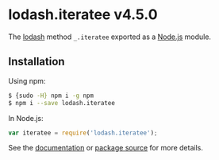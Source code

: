 # lodash.iteratee v4.5.0

The [lodash](https://lodash.com/) method `_.iteratee` exported as a [Node.js](https://nodejs.org/) module.

## Installation

Using npm:
```bash
$ {sudo -H} npm i -g npm
$ npm i --save lodash.iteratee
```

In Node.js:
```js
var iteratee = require('lodash.iteratee');
```

See the [documentation](https://lodash.com/docs#iteratee) or [package source](https://github.com/lodash/lodash/blob/4.5.0-npm-packages/lodash.iteratee) for more details.
